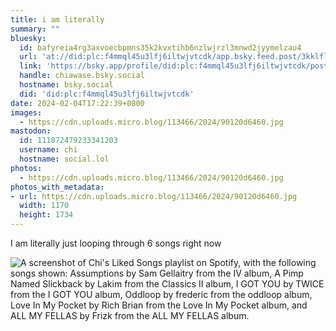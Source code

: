 ```yaml
---
title: i am literally
summary: ""
bluesky:
  id: bafyreia4rg3axvoecbpmns35k2kvxtihb6nzlwjrzl3mnwd2jyymelzau4
  url: 'at://did:plc:f4mmql45u3lfj6iltwjvtcdk/app.bsky.feed.post/3kklflnlrhk2e'
  link: 'https://bsky.app/profile/did:plc:f4mmql45u3lfj6iltwjvtcdk/post/3kklflnlrhk2e'
  handle: chiawase.bsky.social
  hostname: bsky.social
  did: 'did:plc:f4mmql45u3lfj6iltwjvtcdk'
date: 2024-02-04T17:22:39+0800
images:
  - https://cdn.uploads.micro.blog/113466/2024/90120d6460.jpg
mastodon:
  id: 111872479233341203
  username: chi
  hostname: social.lol
photos:
  - https://cdn.uploads.micro.blog/113466/2024/90120d6460.jpg
photos_with_metadata:
- url: https://cdn.uploads.micro.blog/113466/2024/90120d6460.jpg
  width: 1170
  height: 1734
---
```


I am literally just looping through 6 songs right now

![A screenshot of Chi's Liked Songs playlist on Spotify, with the following songs shown: Assumptions by Sam Gellaitry from the IV album, A Pimp Named Slickback by Lakim from the Classics II album, I GOT YOU by TWICE from the I GOT YOU album, Oddloop by frederic from the oddloop album, Love In My Pocket by Rich Brian from the Love In My Pocket album, and ALL MY FELLAS by Frizk from the ALL MY FELLAS album.](https://chisenires.design/uploads/2024/90120d6460.jpg)
